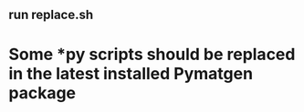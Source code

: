 ## run replace.sh




# Some *py scripts should be replaced in the latest installed Pymatgen package
